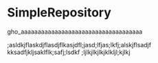 # SimpleRepository

gho_aaaaaaaaaaaaaaaaaaaaaaaaaaaaaaaaaaaa

;asldkjflaskdjflasdjflkasjdfl;jasd;lfjas;lkfj;alskjflsadjf
kksadfjkljsaklflk;safj;lsdkf
;ljlkjlkjlkjklkljl;kjlkj
